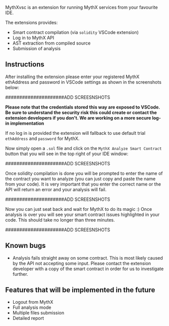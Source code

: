 MythXvsc is an extension for running MythX services from your favourite IDE.

The extensions provides:

-   Smart contract compilation (via `solidity` VSCode extension)
-   Log in to MythX API
-   AST extraction from compiled source
-   Submission of analysis

## Instructions

After installing the extension please enter your registered MythX ethAddress and password in VSCode settings as shown in the screenshots below:

#####################ADD SCREESNSHOTS

**Please note that the credentials stored this way are exposed to VSCode. Be sure to understand the security risk this could create or contact the extension developers if you don't. We are working on a more secure log-in implementation**

If no log in is provided the extension will fallback to use default trial `ethAddress` and `password` for MythX.

Now simply open a `.sol` file and click on the `MythX Analyze Smart Contract` button that you will see in the top right of your IDE window:

#####################ADD SCREESNSHOTS

Once solidity compilation is done you will be prompted to enter the name of the contract you want to analyze (you can just copy and paste the name from your code). It is very important that you enter the correct name or the API will return an error and your analysis will fail.

#####################ADD SCREESNSHOTS

Now you can just seat back and wait for MythX to do its magic :) Once analysis is over you will see your smart contract issues highlighted in your code. This should take no longer than three minutes.

#####################ADD SCREESNSHOTS

## Known bugs

-   Analysis fails straight away on some contract. This is most likely caused by the API not accepting some input. Please contact the extension developer with a copy of the smart contract in order for us to investigate further.

## Features that will be implemented in the future

-   Logout from MythX
-   Full analysis mode
-   Multiple files submission
-   Detailed report
